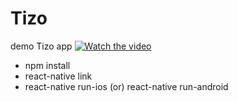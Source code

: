 # Tizo
demo Tizo app 
[![Watch the video]()](https://youtu.be/qElAR8S58vM)

* npm install
* react-native link 
* react-native run-ios (or) react-native run-android 
